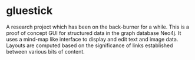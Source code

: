 gluestick
=========

A research project which has been on the back-burner for a while.
This is a proof of concept GUI for structured data in the graph database Neo4j. It uses
a mind-map like interface to display and edit text and image data. Layouts are computed
based on the significance of links established between various bits of content.
